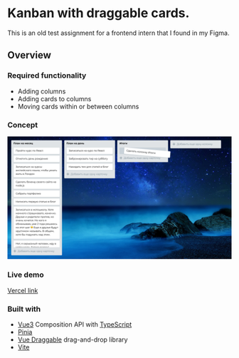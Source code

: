 # Kanban with draggable cards.

This is an old test assignment for a frontend intern that I found in my Figma.

## Overview

### Required functionality

- Adding columns
- Adding cards to columns
- Moving cards within or between columns

### Concept

![](concept.png)

### Live demo
[Vercel link](https://vue-kanban.vercel.app)

### Built with

- [Vue3](https://vuejs.org) Composition API with [TypeScript](https://www.typescriptlang.org)
- [Pinia](https://pinia.vuejs.org)
- [Vue Draggable](https://github.com/SortableJS/vue.draggable.next) drag-and-drop library
- [Vite](https://vitejs.dev)
